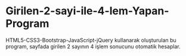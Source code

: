 # Girilen-2-sayi-ile-4-lem-Yapan-Program
HTML5-CSS3-Bootstrap-JavaScript-jQuery kullanarak oluşturulan bu program, sayfada girilen 2 sayının 4 işlem sonucunu otomatik hesaplar.
